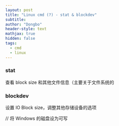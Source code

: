 ```yaml
---
layout: post
title: "Linux cmd (?) - stat & blockdev"
subtitle: 
author: "Dongbo"
header-style: text
mathjax: true
hidden: false
tags:
  - cmd
  - linux
---
```


### stat

查看 block size 和其他文件信息（主要关于文件系统的

### blockdev

设置 IO Block size，调整其他存储设备的选项

// 将 Windows 的磁盘设为可写